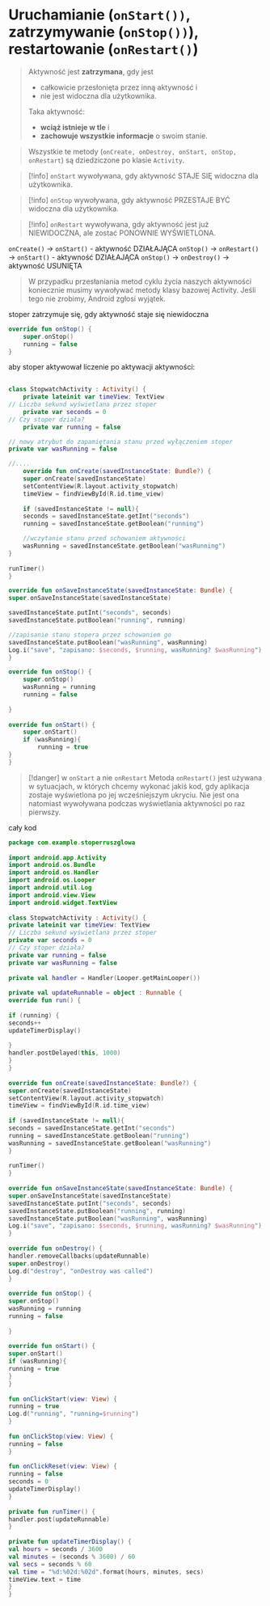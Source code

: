 # Uruchamianie (`onStart())`, zatrzymywanie (`onStop())`), restartowanie (`onRestart()`)

> Aktywność jest **zatrzymana**, gdy jest
> - całkowicie przesłonięta przez inną aktywność i
> - nie jest widoczna dla użytkownika. 
>
>Taka aktywność:
>- **wciąż istnieje w tle** i 
>- **zachowuje wszystkie informacje** o swoim stanie.

> Wszystkie te metody (`onCreate, onDestroy, onStart, onStop, onRestart`) są dziedziczone po klasie `Activity`.

>[!info]  `onStart`
>wywoływana, gdy aktywność STAJE SIĘ widoczna dla użytkownika.


>[!info]  `onStop`
>wywoływana, gdy aktywność PRZESTAJE BYĆ widoczna dla użytkownika.


>[!info]  `onRestart`
>wywoływana, gdy aktywność jest już NIEWIDOCZNA, ale zostać PONOWNIE WYŚWIETLONA.


`onCreate()` -> `onStart()` - aktywność DZIAŁAJĄCA
`onStop()` -> `onRestart()` -> `onStart()` - aktywność DZIAŁAJĄCA
`onStop()` -> `onDestroy()` -> aktywność USUNIĘTA

> W przypadku przesłaniania metod cyklu życia naszych aktywności koniecznie musimy wywoływać metody klasy bazowej Activity. Jeśli tego nie zrobimy, Android zgłosi wyjątek.
> 

stoper zatrzymuje się, gdy aktywność staje się niewidoczna
```kotlin
override fun onStop() {  
	super.onStop()  
	running = false  
}
```

aby stoper aktywował liczenie po aktywacji aktywności:
```kotlin
  
class StopwatchActivity : Activity() {  
	private lateinit var timeView: TextView  
// Liczba sekund wyświetlana przez stoper  
	private var seconds = 0  
// Czy stoper działa?  
	private var running = false  

// nowy atrybut do zapamiętania stanu przed wyłączeniem stoper
private var wasRunning = false

//....
	override fun onCreate(savedInstanceState: Bundle?) {  
	super.onCreate(savedInstanceState)  
	setContentView(R.layout.activity_stopwatch)  
	timeView = findViewById(R.id.time_view)  
  
	if (savedInstanceState != null){  
	seconds = savedInstanceState.getInt("seconds")  
	running = savedInstanceState.getBoolean("running")  

	//wczytanie stanu przed schowaniem aktywności
	wasRunning = savedInstanceState.getBoolean("wasRunning")  
}  
  
runTimer()  
}

override fun onSaveInstanceState(savedInstanceState: Bundle) {  
super.onSaveInstanceState(savedInstanceState)  

savedInstanceState.putInt("seconds", seconds)  
savedInstanceState.putBoolean("running", running)  

//zapisanie stanu stopera przez schowaniem go
savedInstanceState.putBoolean("wasRunning", wasRunning)  
Log.i("save", "zapisano: $seconds, $running, wasRunning? $wasRunning")  
}

override fun onStop() {  
	super.onStop()  
	wasRunning = running  
	running = false  
  
}  
  
override fun onStart() {  
	super.onStart()  
	if (wasRunning){  
		running = true  
}  
}
```

>[!danger] w `onStart` a nie `onRestart`
> Metoda `onRestart()` jest używana w sytuacjach, w których chcemy wykonać jakiś kod, gdy aplikacja zostaje wyświetlona po jej wcześniejszym ukryciu. Nie jest ona natomiast wywoływana podczas wyświetlania aktywności po raz pierwszy.

cały kod
```kotlin
package com.example.stoperruszglowa  
  
import android.app.Activity  
import android.os.Bundle  
import android.os.Handler  
import android.os.Looper  
import android.util.Log  
import android.view.View  
import android.widget.TextView  
  
class StopwatchActivity : Activity() {  
private lateinit var timeView: TextView  
// Liczba sekund wyświetlana przez stoper  
private var seconds = 0  
// Czy stoper działa?  
private var running = false  
private var wasRunning = false  
  
private val handler = Handler(Looper.getMainLooper())  
  
private val updateRunnable = object : Runnable {  
override fun run() {  
  
if (running) {  
seconds++  
updateTimerDisplay()  
  
}  
handler.postDelayed(this, 1000)  
}  
}  
  
override fun onCreate(savedInstanceState: Bundle?) {  
super.onCreate(savedInstanceState)  
setContentView(R.layout.activity_stopwatch)  
timeView = findViewById(R.id.time_view)  
  
if (savedInstanceState != null){  
seconds = savedInstanceState.getInt("seconds")  
running = savedInstanceState.getBoolean("running")  
wasRunning = savedInstanceState.getBoolean("wasRunning")  
}  
  
runTimer()  
}  
  
override fun onSaveInstanceState(savedInstanceState: Bundle) {  
super.onSaveInstanceState(savedInstanceState)  
savedInstanceState.putInt("seconds", seconds)  
savedInstanceState.putBoolean("running", running)  
savedInstanceState.putBoolean("wasRunning", wasRunning)  
Log.i("save", "zapisano: $seconds, $running, wasRunning? $wasRunning")  
}  
  
override fun onDestroy() {  
handler.removeCallbacks(updateRunnable)  
super.onDestroy()  
Log.d("destroy", "onDestroy was called")  
}  
  
override fun onStop() {  
super.onStop()  
wasRunning = running  
running = false  
  
}  
  
override fun onStart() {  
super.onStart()  
if (wasRunning){  
running = true  
}  
}  
  
fun onClickStart(view: View) {  
running = true  
Log.d("running", "running=$running")  
}  
  
fun onClickStop(view: View) {  
running = false  
}  
  
fun onClickReset(view: View) {  
running = false  
seconds = 0  
updateTimerDisplay()  
}  
  
private fun runTimer() {  
handler.post(updateRunnable)  
}  
  
private fun updateTimerDisplay() {  
val hours = seconds / 3600  
val minutes = (seconds % 3600) / 60  
val secs = seconds % 60  
val time = "%d:%02d:%02d".format(hours, minutes, secs)  
timeView.text = time  
}  
}
```



